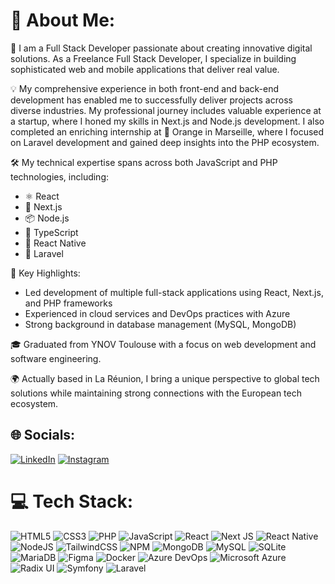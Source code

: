 # 💫 About Me:
🚀 I am a Full Stack Developer passionate about creating innovative digital solutions. As a Freelance Full Stack Developer, I specialize in building sophisticated web and mobile applications that deliver real value.

💡 My comprehensive experience in both front-end and back-end development has enabled me to successfully deliver projects across diverse industries. My professional journey includes valuable experience at a startup, where I honed my skills in Next.js and Node.js development. I also completed an enriching internship at 🍊 Orange in Marseille, where I focused on Laravel development and gained deep insights into the PHP ecosystem.

🛠️ My technical expertise spans across both JavaScript and PHP technologies, including:
- ⚛️ React
- 🔄 Next.js 
- 📦 Node.js
- 📝 TypeScript
- 📱 React Native
- 🐘 Laravel

🌟 Key Highlights:
- Led development of multiple full-stack applications using React, Next.js, and PHP frameworks
- Experienced in cloud services and DevOps practices with Azure
- Strong background in database management (MySQL, MongoDB)

🎓 Graduated from YNOV Toulouse with a focus on web development and software engineering.

🌍 Actually based in La Réunion, I bring a unique perspective to global tech solutions while maintaining strong connections with the European tech ecosystem.


## 🌐 Socials:
[![LinkedIn](https://img.shields.io/badge/LinkedIn-%230077B5.svg?logo=linkedin&logoColor=white)](https://www.linkedin.com/in/torea-patissier/) [![Instagram](https://img.shields.io/badge/Instagram-%23E4405F.svg?logo=Instagram&logoColor=white)](https://www.instagram.com/toreapat/)

# 💻 Tech Stack:
![HTML5](https://img.shields.io/badge/html5-%23E34F26.svg?style=for-the-badge&logo=html5&logoColor=white)
![CSS3](https://img.shields.io/badge/css3-%231572B6.svg?style=for-the-badge&logo=css3&logoColor=white)
![PHP](https://img.shields.io/badge/php-%23777BB4.svg?style=for-the-badge&logo=php&logoColor=white)
![JavaScript](https://img.shields.io/badge/javascript-%23323330.svg?style=for-the-badge&logo=javascript&logoColor=%23F7DF1E)
![React](https://img.shields.io/badge/react-%2320232a.svg?style=for-the-badge&logo=react&logoColor=%2361DAFB)
![Next JS](https://img.shields.io/badge/Next-black?style=for-the-badge&logo=next.js&logoColor=white)
![React Native](https://img.shields.io/badge/react_native-%2320232a.svg?style=for-the-badge&logo=react&logoColor=%2361DAFB)
![NodeJS](https://img.shields.io/badge/node.js-6DA55F?style=for-the-badge&logo=node.js&logoColor=white)
![TailwindCSS](https://img.shields.io/badge/tailwindcss-%2338B2AC.svg?style=for-the-badge&logo=tailwind-css&logoColor=white)
![NPM](https://img.shields.io/badge/NPM-%23CB3837.svg?style=for-the-badge&logo=npm&logoColor=white)
![MongoDB](https://img.shields.io/badge/MongoDB-%234ea94b.svg?style=for-the-badge&logo=mongodb&logoColor=white)
![MySQL](https://img.shields.io/badge/mysql-%2300000f.svg?style=for-the-badge&logo=mysql&logoColor=white)
![SQLite](https://img.shields.io/badge/sqlite-%2307405e.svg?style=for-the-badge&logo=sqlite&logoColor=white)
![MariaDB](https://img.shields.io/badge/MariaDB-003545?style=for-the-badge&logo=mariadb&logoColor=white)
![Figma](https://img.shields.io/badge/figma-%23F24E1E.svg?style=for-the-badge&logo=figma&logoColor=white)
![Docker](https://img.shields.io/badge/docker-%230db7ed.svg?style=for-the-badge&logo=docker&logoColor=white)
![Azure DevOps](https://img.shields.io/badge/Azure_DevOps-0078D7?style=for-the-badge&logo=azure-devops&logoColor=white)
![Microsoft Azure](https://img.shields.io/badge/Microsoft_Azure-0089D6?style=for-the-badge&logo=microsoft-azure&logoColor=white)
![Radix UI](https://img.shields.io/badge/radix_ui-161618.svg?style=for-the-badge&logo=radix-ui&logoColor=white)
![Symfony](https://img.shields.io/badge/symfony-%23000000.svg?style=for-the-badge&logo=symfony&logoColor=white)
![Laravel](https://img.shields.io/badge/laravel-%23FF2D20.svg?style=for-the-badge&logo=laravel&logoColor=white)


